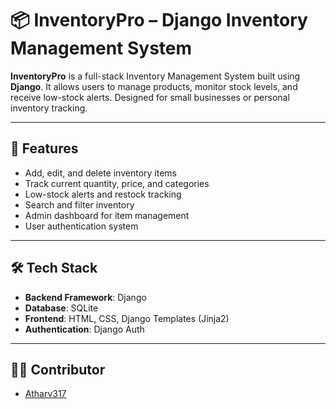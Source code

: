 # 📦 InventoryPro – Django Inventory Management System

**InventoryPro** is a full-stack Inventory Management System built using **Django**. It allows users to manage products, monitor stock levels, and receive low-stock alerts. Designed for small businesses or personal inventory tracking.

---

## 🚀 Features

- Add, edit, and delete inventory items
- Track current quantity, price, and categories
- Low-stock alerts and restock tracking
- Search and filter inventory
- Admin dashboard for item management
- User authentication system

---

## 🛠️ Tech Stack

- **Backend Framework**: Django
- **Database**: SQLite
- **Frontend**: HTML, CSS, Django Templates (Jinja2)
- **Authentication**: Django Auth

---

## 👨‍💻 Contributor

- [Atharv317](https://github.com/Atharv317)

